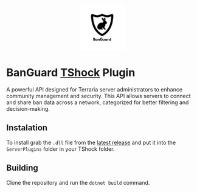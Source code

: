 <p align="center">
  <img src="https://github.com/BanGuard-TShock/plugin/blob/main/logo.png?raw=true" alt="alt text" height="120px">
</p>

# BanGuard [TShock](https://github.com/Pryaxis/TShock) Plugin

A powerful API designed for Terraria server administrators to enhance community management and security. This API allows servers to connect and share ban data across a network, categorized for better filtering and decision-making.

## Instalation

To install grab the `.dll` file from the [latest release](https://github.com/BanGuard-TShock/plugin/releases/latest) and put it into the `ServerPlugins` folder in your TShock folder.

## Building

Clone the repository and run the `dotnet build` command.
